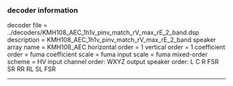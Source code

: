 
### decoder information 
decoder file = ../decoders/KMH108_AEC_1h1v_pinv_match_rV_max_rE_2_band.dsp
description = KMH108_AEC_1h1v_pinv_match_rV_max_rE_2_band
speaker array name = KMH108_AEC
horizontal order   = 1
vertical order     = 1
coefficient order  = fuma
coefficient scale  = fuma
input scale        = fuma
mixed-order scheme = HV
input channel order: WXYZ
output speaker order: L C R FSR SR RR RL SL FSR 

---

